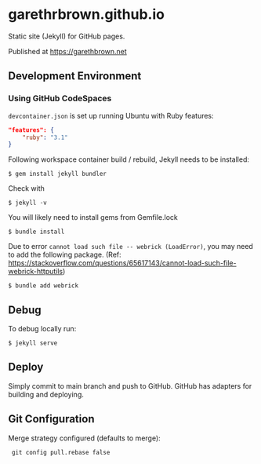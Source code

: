 # garethrbrown.github.io

Static site (Jekyll) for GitHub pages. 

Published at https://garethbrown.net

## Development Environment

### Using GitHub CodeSpaces

`devcontainer.json` is set up running Ubuntu with Ruby features:

```json
"features": {
    "ruby": "3.1"
}
```

Following workspace container build / rebuild, Jekyll needs to be installed:

```
$ gem install jekyll bundler
```

Check with

```
$ jekyll -v
```

You will likely need to install gems from Gemfile.lock

```
$ bundle install
```

Due to error `cannot load such file -- webrick (LoadError)`, you may need to add the following package. (Ref: https://stackoverflow.com/questions/65617143/cannot-load-such-file-webrick-httputils)

```
$ bundle add webrick
```

## Debug

To debug locally run:

```
$ jekyll serve
```

## Deploy

Simply commit to main branch and push to GitHub. GitHub has adapters for building and deploying.

## Git Configuration

Merge strategy configured (defaults to merge):

```
 git config pull.rebase false 
```